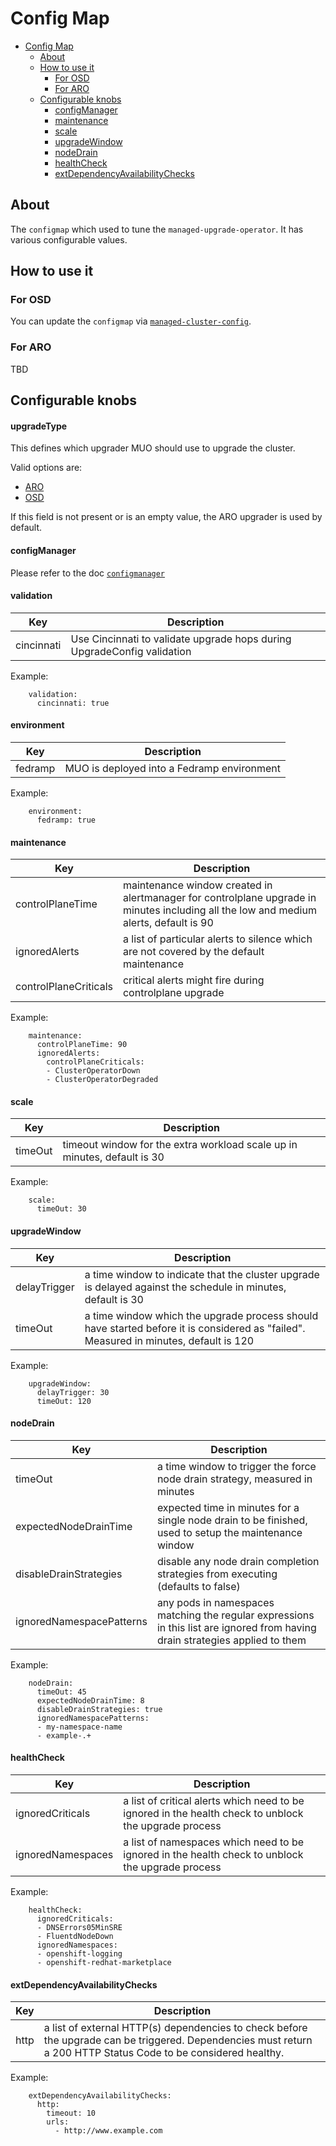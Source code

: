 # Config Map


- [Config Map](#config-map)
  - [About](#about)
  - [How to use it](#how-to-use-it)
    - [For OSD](#for-osd)
    - [For ARO](#for-aro)
  - [Configurable knobs](#configurable-knobs)
    - [configManager](#configmanager)
    - [maintenance](#maintenance)
    - [scale](#scale)
    - [upgradeWindow](#upgradewindow)
    - [nodeDrain](#nodedrain)
    - [healthCheck](#healthcheck)
    - [extDependencyAvailabilityChecks](#extdependencyavailabilitychecks)

## About
The `configmap` which used to tune the `managed-upgrade-operator`. It has various configurable values.

## How to use it

### For OSD
You can update the `configmap` via [`managed-cluster-config`](https://github.com/openshift/managed-cluster-config/tree/master/deploy/managed-upgrade-operator-config).

### For ARO
TBD


## Configurable knobs

#### upgradeType

This defines which upgrader MUO should use to upgrade the cluster.

Valid options are:
- [ARO](https://github.com/openshift/managed-upgrade-operator/blob/master/pkg/upgraders/aroupgrader.go)
- [OSD](https://github.com/openshift/managed-upgrade-operator/blob/master/pkg/upgraders/osdupgrader.go)

If this field is not present or is an empty value, the ARO upgrader is used by default.

#### configManager

Please refer to the doc [`configmanager`](./configmanager.md)

#### validation

| Key        | Description                                                             |
|------------|-------------------------------------------------------------------------|
| cincinnati | Use Cincinnati to validate upgrade hops during UpgradeConfig validation |

Example:
```
    validation:
      cincinnati: true
```

#### environment

| Key     | Description                                |
|---------|--------------------------------------------|
| fedramp | MUO is deployed into a Fedramp environment |

Example:
```
    environment:
      fedramp: true
```

#### maintenance

| Key | Description |
| --- | --- |
| controlPlaneTime | maintenance window created in alertmanager for controlplane upgrade in minutes including all the low and medium alerts, default is 90 |
| ignoredAlerts | a list of particular alerts to silence which are not covered by the default maintenance |
| controlPlaneCriticals | critical alerts might fire during controlplane upgrade |

Example:
```
    maintenance:
      controlPlaneTime: 90
      ignoredAlerts:
        controlPlaneCriticals:
        - ClusterOperatorDown
        - ClusterOperatorDegraded
```

#### scale

| Key | Description |
| --- | --- |
| timeOut | timeout window for the extra workload scale up in minutes, default is 30 |

Example:
```
    scale:
      timeOut: 30
```

#### upgradeWindow

| Key | Description |
| --- | --- |
| delayTrigger | a time window to indicate that the cluster upgrade is delayed against the schedule in minutes, default is 30 |
| timeOut | a time window which the upgrade process should have started before it is considered as "failed". Measured in minutes, default is 120 |

Example:
```
    upgradeWindow:
      delayTrigger: 30
      timeOut: 120
```

#### nodeDrain

| Key | Description                                                                                           |
| --- |-------------------------------------------------------------------------------------------------------|
| timeOut | a time window to trigger the force node drain strategy, measured in minutes                           |
| expectedNodeDrainTime | expected time in minutes for a single node drain to be finished, used to setup the maintenance window |
| disableDrainStrategies | disable any node drain completion strategies from executing (defaults to false)                       |
| ignoredNamespacePatterns | any pods in namespaces matching the regular expressions in this list are ignored from having drain strategies applied  to them |

Example:
```
    nodeDrain:
      timeOut: 45
      expectedNodeDrainTime: 8
      disableDrainStrategies: true
      ignoredNamespacePatterns:
      - my-namespace-name
      - example-.+
```

#### healthCheck

| Key | Description |
| --- | --- |
| ignoredCriticals | a list of critical alerts which need to be ignored in the health check to unblock the upgrade process |
| ignoredNamespaces | a list of namespaces which need to be ignored in the health check to unblock the upgrade process |

Example:
```
    healthCheck:
      ignoredCriticals:
      - DNSErrors05MinSRE
      - FluentdNodeDown
      ignoredNamespaces:
      - openshift-logging
      - openshift-redhat-marketplace
```

#### extDependencyAvailabilityChecks

| Key | Description |
| --- | --- |
| http | a list of external HTTP(s) dependencies to check before the upgrade can be triggered. Dependencies must return a 200 HTTP Status Code to be considered healthy. |

Example:
```
    extDependencyAvailabilityChecks:
      http:
        timeout: 10
        urls:
          - http://www.example.com
```
